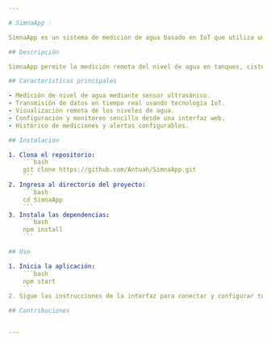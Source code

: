 ```yaml
---

# SimnaApp 💧

SimnaApp es un sistema de medición de agua basado en IoT que utiliza un sensor ultrasónico para monitorear el nivel de agua de manera precisa y en tiempo real.

## Descripción

SimnaApp permite la medición remota del nivel de agua en tanques, cisternas u otros depósitos utilizando tecnología IoT. A través de un sensor ultrasónico, recopila datos y los transmite para su monitoreo y análisis, facilitando la gestión eficiente del recurso hídrico.

## Características principales

- Medición de nivel de agua mediante sensor ultrasónico.
- Transmisión de datos en tiempo real usando tecnología IoT.
- Visualización remota de los niveles de agua.
- Configuración y monitoreo sencillo desde una interfaz web.
- Histórico de mediciones y alertas configurables.

## Instalación

1. Clona el repositorio:
    ```bash
    git clone https://github.com/Antuah/SimnaApp.git
    ```
2. Ingresa al directorio del proyecto:
    ```bash
    cd SimnaApp
    ```
3. Instala las dependencias:
    ```bash
    npm install
    ```

## Uso

1. Inicia la aplicación:
    ```bash
    npm start
    ```
2. Sigue las instrucciones de la interfaz para conectar y configurar tu dispositivo IoT y el sensor ultrasónico.

## Contribuciones


---
```

